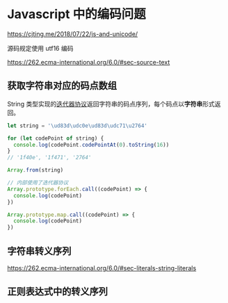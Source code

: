 # Javascript 中的编码问题

https://cjting.me/2018/07/22/js-and-unicode/

源码规定使用 utf16 编码

https://262.ecma-international.org/6.0/#sec-source-text

## 获取字符串对应的码点数组

String 类型实现的[迭代器协议](https://developer.mozilla.org/en-US/docs/Web/JavaScript/Reference/Global_Objects/String/@@iterator)返回字符串的码点序列，每个码点以**字符串**形式返回。

```js
let string = '\ud83d\udc0e\ud83d\udc71\u2764'

for (let codePoint of string) {
  console.log(codePoint.codePointAt(0).toString(16))
}
// '1f40e', '1f471', '2764'

Array.from(string)

// 内部使用了迭代器协议
Array.prototype.forEach.call((codePoint) => {
  console.log(codePoint)
})

Array.prototype.map.call((codePoint) => {
  console.log(codePoint)
})
```

## 字符串转义序列

https://262.ecma-international.org/6.0/#sec-literals-string-literals

## 正则表达式中的转义序列
